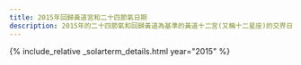 ```yaml
---
title: 2015年回歸黃道宮和二十四節氣日期
description: 2015年的二十四節氣和回歸黃道為基準的黃道十二宮(又稱十二星座)的交界日期，常見於西洋占星術和星座運程
---
```

{% include_relative _solarterm_details.html year="2015" %}
